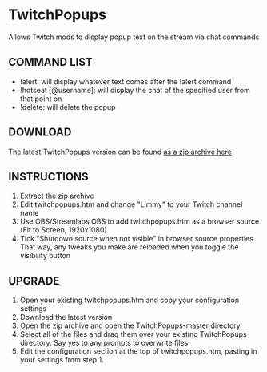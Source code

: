 # TwitchPopups

Allows Twitch mods to display popup text on the stream via chat commands

## COMMAND LIST

- !alert: will display whatever text comes after the !alert command
- !hotseat [@username]: will display the chat of the specified user from that point on
- !delete: will delete the popup

## DOWNLOAD

The latest TwitchPopups version can be found [as a zip archive here](https://github.com/DaftLimmy/TwitchPopups/archive/master.zip)

## INSTRUCTIONS

1. Extract the zip archive
2. Edit twitchpopups.htm and change "Limmy" to your Twitch channel name
3. Use OBS/Streamlabs OBS to add twitchpopups.htm as a browser source (Fit to Screen, 1920x1080)
4. Tick "Shutdown source when not visible" in browser source properties. That way, any tweaks you make are reloaded when you toggle the visibility button

## UPGRADE

1. Open your existing twitchpopups.htm and copy your configuration settings
2. Download the latest version
3. Open the zip archive and open the TwitchPopups-master directory
4. Select all of the files and drag them over your existing TwitchPopups directory. Say yes to any prompts to overwrite files.
5. Edit the configuration section at the top of twitchpopups.htm, pasting in your settings from step 1.